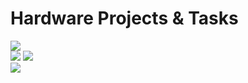 # Hardware Projects & Tasks

![](https://img.shields.io/badge/DSC-HardwareDepartment-red.svg) <br/> 
![](https://img.shields.io/badge/HardwareDept-LearningModules-green.svg)  ![](https://img.shields.io/badge/HardwareDept-Tasks-green.svg)<br/>
![](https://img.shields.io/badge/HardwareDept-Circuits&Codes-informational.svg)

